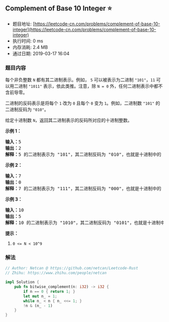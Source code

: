 ## Complement of Base 10 Integer :star:
- 题目地址: [https://leetcode-cn.com/problems/complement-of-base-10-integer](https://leetcode-cn.com/problems/complement-of-base-10-integer)
- 执行时间: 0 ms 
- 内存消耗: 2.4 MB
- 通过日期: 2019-03-17 16:04

### 题目内容
<p>每个非负整数 <code>N</code> 都有其二进制表示。例如， <code>5</code> 可以被表示为二进制 <code>"101"</code>，<code>11</code> 可以用二进制 <code>"1011"</code> 表示，依此类推。注意，除 <code>N = 0</code> 外，任何二进制表示中都不含前导零。</p>

<p>二进制的反码表示是将每个 <code>1</code> 改为 <code>0</code> 且每个 <code>0</code> 变为 <code>1</code>。例如，二进制数 <code>"101"</code> 的二进制反码为 <code>"010"</code>。</p>

<p>给定十进制数 <code>N</code>，返回其二进制表示的反码所对应的十进制整数。</p>



<ol>
</ol>

<p><strong>示例 1：</strong></p>

<pre><strong>输入：</strong>5
<strong>输出：</strong>2
<strong>解释：</strong>5 的二进制表示为 "101"，其二进制反码为 "010"，也就是十进制中的 2 。
</pre>

<p><strong>示例 2：</strong></p>

<pre><strong>输入：</strong>7
<strong>输出：</strong>0
<strong>解释：</strong>7 的二进制表示为 "111"，其二进制反码为 "000"，也就是十进制中的 0 。
</pre>

<p><strong>示例 3：</strong></p>

<pre><strong>输入：</strong>10
<strong>输出：</strong>5
<strong>解释：</strong>10 的二进制表示为 "1010"，其二进制反码为 "0101"，也就是十进制中的 5 。
</pre>



<p><strong>提示：</strong></p>

<ol>
	<li><code>0 <= N < 10^9</code></li>
</ol>


### 解法
```rust
// Author: Netcan @ https://github.com/netcan/Leetcode-Rust
// Zhihu: https://www.zhihu.com/people/netcan

impl Solution {
    pub fn bitwise_complement(n: i32) -> i32 {
        if n == 0 { return 1; }
        let mut n_ = 1;
        while n_ < n { n_ <<= 1; }
        !n & (n_ - 1)
    }
}

```

